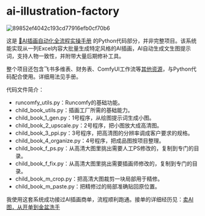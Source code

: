 # ai-illustration-factory

![89852ef4042c193cd77916efb0cf70b6](https://github.com/user-attachments/assets/3a861189-5fc3-44ae-9586-7c899db294b6)

这是 [🎨AI插画自动化全流程实操手册](https://qvokpfxqsh.feishu.cn/wiki/KJMgwMn0wiXeiqkFvHHcHFxAn8B) 的Python代码部分，并非完整项目。该系统能实现从一列Excel内容大批量生成特定风格的AI插画，AI自动生成文生图提示词，支持人物一致性，并附带大量后期修补工具。

整个项目还包含飞书多维表、财务表、ComfyUI工作流等[其他资源](https://qvokpfxqsh.feishu.cn/wiki/YLozwQC4piBqTNklhERcyrmonEg)，与Python代码配合使用。详细用法见手册。

代码文件简介：

- runcomfy_utils.py：Runcomfy的基础功能。
- child_book_utils.py：插画工厂所需的基础能力。
- child_book_1_gen.py：1号程序，从绘图提示词生成小图。
- child_book_2_upscale.py：2号程序，把小图放大成高清图。
- child_book_3_ppi.py：3号程序，把高清图的分辨率调成客户要求的规格。
- child_book_4_organize.py：4号程序，把成品图按项目整理。
- child_book_f_ps.py：从高清大图里挑出需要人工PS修改的，复制到专门的目录。
- child_book_f_fix.py：从高清大图里挑出需要插画师修改的，复制到专门的目录。
- child_book_m_crop.py：把高清大图裁剪一块局部用于精修。
- child_book_m_paste.py：把精修过的局部准确贴回原位置。

我使用这套系统成功接过AI插画商单，流程顺利跑通。接单的详细经历见：[卖AI图，从开单到金盆洗手](https://victor42.eth.limo/post/automate-ai-illustrations-production/)
